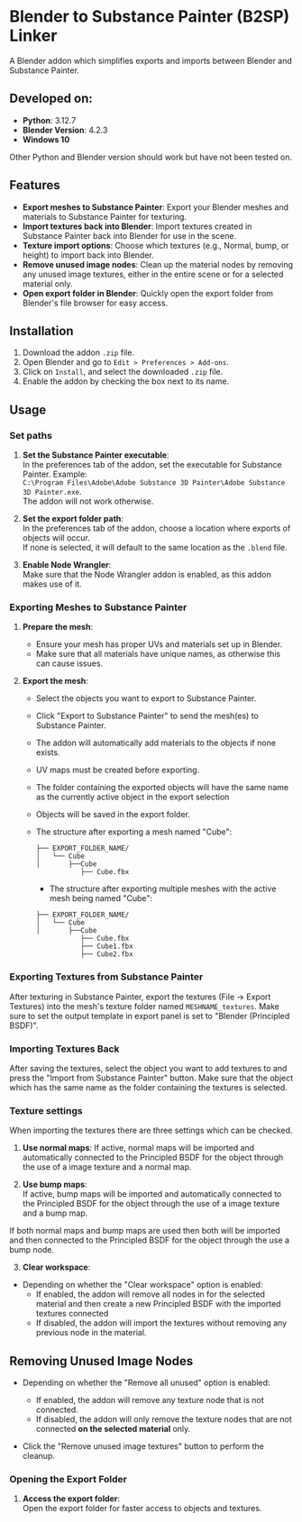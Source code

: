 ﻿# Blender to Substance Painter (B2SP) Linker

A Blender addon which simplifies exports and imports between Blender and Substance Painter.

## Developed on:
- **Python**: 3.12.7  
- **Blender Version**: 4.2.3
- **Windows 10**

Other Python and Blender version should work but have not been tested on.


## Features

- **Export meshes to Substance Painter**: Export your Blender meshes and materials to Substance Painter for texturing.
- **Import textures back into Blender**: Import textures created in Substance Painter back into Blender for use in the scene.
- **Texture import options**: Choose which textures (e.g., Normal, bump, or height) to import back into Blender.
- **Remove unused image nodes**: Clean up the material nodes by removing any unused image textures, either in the entire scene or for a selected material only.
- **Open export folder in Blender**: Quickly open the export folder from Blender's file browser for easy access.

## Installation

1. Download the addon `.zip` file.  
2. Open Blender and go to `Edit > Preferences > Add-ons`.  
3. Click on `Install`, and select the downloaded `.zip` file.  
4. Enable the addon by checking the box next to its name.

## Usage

### Set paths

1. **Set the Substance Painter executable**:  
   In the preferences tab of the addon, set the executable for Substance Painter. Example:  
   `C:\Program Files\Adobe\Adobe Substance 3D Painter\Adobe Substance 3D Painter.exe`.  
   The addon will not work otherwise.

2. **Set the export folder path**:  
   In the preferences tab of the addon, choose a location where exports of objects will occur.  
   If none is selected, it will default to the same location as the `.blend` file.

3. **Enable Node Wrangler**:  
   Make sure that the Node Wrangler addon is enabled, as this addon makes use of it.

### Exporting Meshes to Substance Painter

1. **Prepare the mesh**:  
   - Ensure your mesh has proper UVs and materials set up in Blender.  
   - Make sure that all materials have unique names, as otherwise this can cause issues.

2. **Export the mesh**:  
   - Select the objects you want to export to Substance Painter.  
   - Click "Export to Substance Painter" to send the mesh(es) to Substance Painter.  
   - The addon will automatically add materials to the objects if none exists.  
   - UV maps must be created before exporting.
   - The folder containing the exported objects will have the same name as the currently active object in the export selection  
   - Objects will be saved in the export folder.

   - The structure after exporting a mesh named "Cube":
     ```
     ├── EXPORT_FOLDER_NAME/
     │   └── Cube
     │       ├──Cube
                ├── Cube.fbx
     ```
      - The structure after exporting multiple meshes with the active mesh being named "Cube":
     ```
     ├── EXPORT_FOLDER_NAME/
     │   └── Cube
     │       ├──Cube
                ├── Cube.fbx
                ├── Cube1.fbx
                ├── Cube2.fbx
     ```



### Exporting Textures from Substance Painter

After texturing in Substance Painter, export the textures (File → Export Textures) into the mesh's texture folder named `MESHNAME_textures`. Make sure to set the output template in export panel is set to "Blender (Principled BSDF)".

### Importing Textures Back

After saving the textures, select the object you want to add textures to and press the "Import from Substance Painter" button. Make sure that the object which has the same name as the folder containing the textures is selected. 


### Texture settings

When importing the textures there are three settings which can be checked. 

1. **Use normal maps**:
   If active, normal maps will be imported and automatically connected to the Principled BSDF for the object through the use of a image texture and a normal map.

2. **Use bump maps**:  
   If active, bump maps will be imported and automatically connected to the Principled BSDF for the object through the use of a image texture and a bump map.

If both normal maps and bump maps are used then both will be imported and then connected to the Principled BSDF for the object through the use a bump node. 

3. **Clear workspace**:  
- Depending on whether the "Clear workspace" option is enabled:
  - If enabled, the addon will remove all nodes in for the selected material and then create a new Principled BSDF with the imported textures connected
  - If disabled, the addon will import the textures without removing any previous node in the material. 
## Removing Unused Image Nodes

- Depending on whether the "Remove all unused" option is enabled:
  - If enabled, the addon will remove any texture node that is not connected.
  - If disabled, the addon will only remove the texture nodes that are not connected **on the selected material** only.

- Click the "Remove unused image textures" button to perform the cleanup.

### Opening the Export Folder

1. **Access the export folder**:  
   Open the export folder for faster access to objects and textures.
